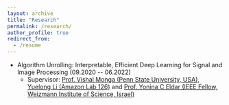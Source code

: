 ```yaml
---
layout: archive
title: "Research"
permalink: /research/
author_profile: true
redirect_from:
  - /resume
---
```

* Algorithm Unrolling: Interpretable, Efficient Deep Learning for Signal and Image Processing (09.2020 -- 06.2022)
  * Supervisor: [Prof. Vishal Monga (Penn State University, USA)](http://signal.ee.psu.edu/faculty.html), [Yuelong Li (Amazon Lab 126)](https://www.linkedin.com/in/yuelong-li-19ba128b/) and [Prof. Yonina C Eldar (IEEE Fellow, Weizmann Institute of Science, Israel)](https://www.weizmann.ac.il/math/yonina/)


